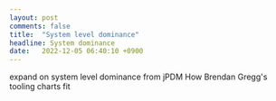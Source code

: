 ```yaml
---
layout: post
comments: false 
title:  "System level dominance"
headline: System dominance
date:   2022-12-05 06:40:10 +0900
---
```


expand on system level dominance from jPDM
How Brendan Gregg's tooling charts fit

